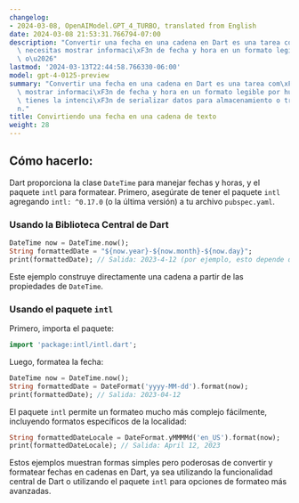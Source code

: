 ```yaml
---
changelog:
- 2024-03-08, OpenAIModel.GPT_4_TURBO, translated from English
date: 2024-03-08 21:53:31.766794-07:00
description: "Convertir una fecha en una cadena en Dart es una tarea com\xFAn cuando\
  \ necesitas mostrar informaci\xF3n de fecha y hora en un formato legible por humanos,\
  \ o\u2026"
lastmod: '2024-03-13T22:44:58.766330-06:00'
model: gpt-4-0125-preview
summary: "Convertir una fecha en una cadena en Dart es una tarea com\xFAn cuando necesitas\
  \ mostrar informaci\xF3n de fecha y hora en un formato legible por humanos, o cuando\
  \ tienes la intenci\xF3n de serializar datos para almacenamiento o transmisi\xF3\
  n."
title: Convirtiendo una fecha en una cadena de texto
weight: 28
---
```


## Cómo hacerlo:
Dart proporciona la clase `DateTime` para manejar fechas y horas, y el paquete `intl` para formatear. Primero, asegúrate de tener el paquete `intl` agregando `intl: ^0.17.0` (o la última versión) a tu archivo `pubspec.yaml`.

### Usando la Biblioteca Central de Dart
```dart
DateTime now = DateTime.now();
String formattedDate = "${now.year}-${now.month}-${now.day}";
print(formattedDate); // Salida: 2023-4-12 (por ejemplo, esto depende de la fecha actual)
```

Este ejemplo construye directamente una cadena a partir de las propiedades de `DateTime`.

### Usando el paquete `intl`
Primero, importa el paquete:

```dart
import 'package:intl/intl.dart';
```

Luego, formatea la fecha:

```dart
DateTime now = DateTime.now();
String formattedDate = DateFormat('yyyy-MM-dd').format(now);
print(formattedDate); // Salida: 2023-04-12
```

El paquete `intl` permite un formateo mucho más complejo fácilmente, incluyendo formatos específicos de la localidad:

```dart
String formattedDateLocale = DateFormat.yMMMMd('en_US').format(now);
print(formattedDateLocale); // Salida: April 12, 2023
```

Estos ejemplos muestran formas simples pero poderosas de convertir y formatear fechas en cadenas en Dart, ya sea utilizando la funcionalidad central de Dart o utilizando el paquete `intl` para opciones de formateo más avanzadas.
